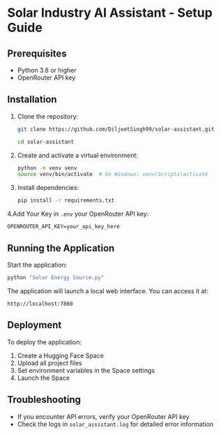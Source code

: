 # Solar Industry AI Assistant - Setup Guide

## Prerequisites
- Python 3.8 or higher
- OpenRouter API key

## Installation

1. Clone the repository:
   ```bash 
   git clone https://github.com/DiljeetSingh99/solar-assistant.git

   cd solar-assistant
   ```

2. Create and activate a virtual environment:
   ```bash
   python -m venv venv
   source venv/bin/activate  # On Windows: venv\Scripts\activate
   ```

3. Install dependencies:
   ```bash
   pip install -r requirements.txt
   ```

4.Add Your Key in `.env` your OpenRouter API key:
   ```
   OPENROUTER_API_KEY=your_api_key_here
   ```


## Running the Application

Start the application:
```bash
python "Solar Energy Source.py"
```

The application will launch a local web interface. You can access it at:
```
http://localhost:7860
```

## Deployment

To deploy the application:
1. Create a Hugging Face Space
2. Upload all project files
3. Set environment variables in the Space settings
4. Launch the Space

## Troubleshooting

- If you encounter API errors, verify your OpenRouter API key
- Check the logs in `solar_assistant.log` for detailed error information
